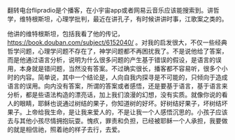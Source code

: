 
翻转电台flipradio是个播客，在小宇宙app或者网易云音乐应该能搜索到。讲哲学，维特根斯坦，心理学批判，最近在讲孔子，有时候讲讲时事，江歌案之类的。

他讲的维特根斯坦，包括我看了他的传记，https://book.douban.com/subject/6152040/  。对我的启发很大，不仅一些经典哲学问题，心理学问题不存在了，神学问题都不再困扰我了。不是说他给了答案，而是他通过语言分析，说明为什么很多问题的产生基于错误的假设，是语言的误用，本身就是错问题，当然没有答案。不过确实很长，播客都不容易听，很多个小时的内容。简单说，其中一个结论是，人向自我内探寻是不可能的，只倾向于造成语言的误用。向内没有答案，所谓的答案或者感悟，还是要基于语言，基于语言来分析，都是些语法构造的漂亮话，加上我们浪漫的幻想，没有实质。就像你说的看人的眼睛，耶稣也说通过树结的果子，你知道树的好坏。好树结好果子，坏树结坏果子。上帝给我生命，是让我来爱人的，不是让我一个人感悟沉思的。小孩子应该去与其他小孩尽情拥抱玩耍。愧疚，罪责和负担，已经被耶稣一个人承担，我要做的就是相信祂，照着祂的样子去行，去爱。
